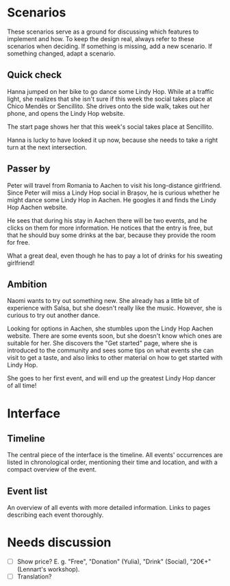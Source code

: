 # Scenarios
These scenarios serve as a ground for discussing which features to implement and how. To keep the design real, always refer to these scenarios when deciding. If something is missing, add a new scenario. If something changed, adapt a scenario.

## Quick check
Hanna jumped on her bike to go dance some Lindy Hop. While at a traffic light, she realizes that she isn't sure if this week the social takes place at Chico Mendès or Sencillito. She drives onto the side walk, takes out her phone, and opens the Lindy Hop website.

The start page shows her that this week's social takes place at Sencillito.

Hanna is lucky to have looked it up now, because she needs to take a right turn at the next intersection.

## Passer by
Peter will travel from Romania to Aachen to visit his long-distance girlfriend. Since Peter will miss a Lindy Hop social in Brașov, he is curious whether he might dance some Lindy Hop in Aachen. He googles it and finds the Lindy Hop Aachen website.

He sees that during his stay in Aachen there will be two events, and he clicks on them for more information. He notices that the entry is free, but that he should buy some drinks at the bar, because they provide the room for free.

What a great deal, even though he has to pay a lot of drinks for his sweating girlfriend!

## Ambition
Naomi wants to try out something new. She already has a little bit of experience with Salsa, but she doesn't really like the music. However, she is curious to try out another dance.

Looking for options in Aachen, she stumbles upon the Lindy Hop Aachen website. There are some events soon, but she doesn't know which ones are suitable for her. She discovers the "Get started" page, where she is introduced to the community and sees some tips on what events she can visit to get a taste, and also links to other material on how to get started with Lindy Hop.

She goes to her first event, and will end up the greatest Lindy Hop dancer of all time!

# Interface
## Timeline
The central piece of the interface is the timeline. All events' occurrences are listed in chronological order, mentioning their time and location, and with a compact overview of the event.

## Event list
An overview of all events with more detailed information. Links to pages describing each event thoroughly.

# Needs discussion
- [ ] Show price? E. g. "Free", "Donation" (Yulia), "Drink" (Social), "20€+" (Lennart's workshop).
- [ ] Translation?